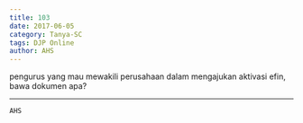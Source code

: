 ```yaml
---
title: 103
date: 2017-06-05
category: Tanya-SC
tags: DJP Online
author: AHS
---
```


pengurus yang mau mewakili perusahaan dalam mengajukan aktivasi efin, bawa dokumen apa?

---



`AHS`
